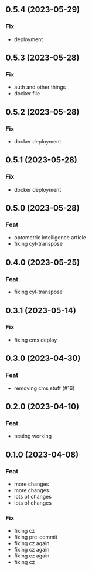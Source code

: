 ## 0.5.4 (2023-05-29)

### Fix

- deployment

## 0.5.3 (2023-05-28)

### Fix

- auth and other things
- docker file

## 0.5.2 (2023-05-28)

### Fix

- docker deployment

## 0.5.1 (2023-05-28)

### Fix

- docker deployment

## 0.5.0 (2023-05-28)

### Feat

- optometric intelligence article
- fixing cyl-transpose

## 0.4.0 (2023-05-25)

### Feat

- fixing cyl-transpose

## 0.3.1 (2023-05-14)

### Fix

- fixing cms deploy

## 0.3.0 (2023-04-30)

### Feat

- removing cms stuff (#16)

## 0.2.0 (2023-04-10)

### Feat

- testing working

## 0.1.0 (2023-04-08)

### Feat

- more changes
- more changes
- lots of changes
- lots of changes

### Fix

- fixing cz
- fixing pre-commit
- fixing cz again
- fixing cz again
- fixing cz again
- fixing cz
